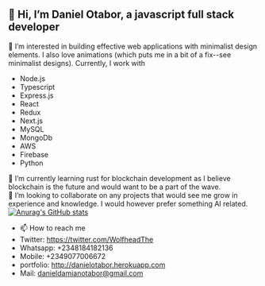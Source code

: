 ## 👋 Hi, I’m Daniel Otabor, a javascript full stack developer

👀 I’m interested in building effective web applications with minimalist design elements. I also love animations (which puts me in a bit of a fix--see minimalist designs). Currently, I work with 
- Node.js
- Typescript
- Express.js
- React
- Redux
- Next.js
- MySQL
- MongoDb   
- AWS
- Firebase
- Python
<!--- Need to get these icons --->
🌱 I’m currently learning rust for blockchain development as I believe blockchain is the future and would want to be a part of the wave.  
💞️ I’m looking to collaborate on any projects  that would see me grow in experience and knowledge. I would however prefer something AI related.  
[![Anurag's GitHub stats](https://github-readme-stats.vercel.app/api?username=the-wolfhead&show_icons=true)](https://github.com/anuraghazra/github-readme-stats)
- 📫 How to reach me 
- Twitter: https://twitter.com/WolfheadThe
- Whatsapp: +2348184182136
- Mobile: +2349077006672
- portfolio: http://danielotabor.herokuapp.com
- Mail: danieldamianotabor@gmail.com

<!---
the-wolfhead/the-wolfhead is a ✨ special ✨ repository because its `README.md` (this file) appears on your GitHub profile.
You can click the Preview link to take a look at your changes.
--->
